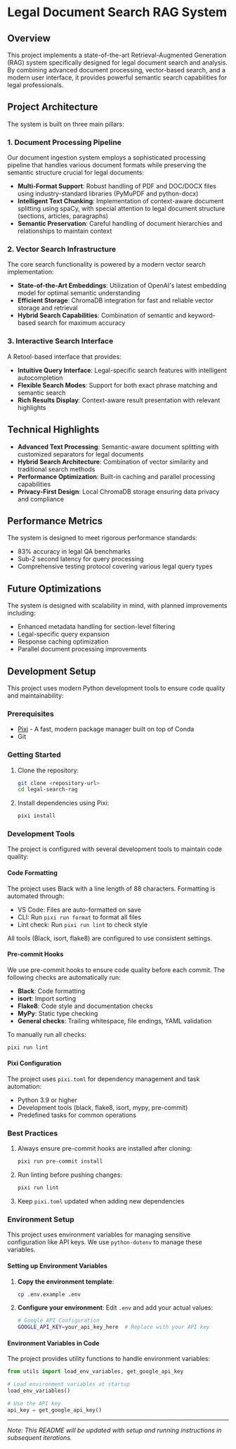# Legal Document Search RAG System

## Overview
This project implements a state-of-the-art Retrieval-Augmented Generation (RAG) system specifically designed for legal document search and analysis. By combining advanced document processing, vector-based search, and a modern user interface, it provides powerful semantic search capabilities for legal professionals.

## Project Architecture

The system is built on three main pillars:

### 1. Document Processing Pipeline
Our document ingestion system employs a sophisticated processing pipeline that handles various document formats while preserving the semantic structure crucial for legal documents:

- **Multi-Format Support**: Robust handling of PDF and DOC/DOCX files using industry-standard libraries (PyMuPDF and python-docx)
- **Intelligent Text Chunking**: Implementation of context-aware document splitting using spaCy, with special attention to legal document structure (sections, articles, paragraphs)
- **Semantic Preservation**: Careful handling of document hierarchies and relationships to maintain context

### 2. Vector Search Infrastructure
The core search functionality is powered by a modern vector search implementation:

- **State-of-the-Art Embeddings**: Utilization of OpenAI's latest embedding model for optimal semantic understanding
- **Efficient Storage**: ChromaDB integration for fast and reliable vector storage and retrieval
- **Hybrid Search Capabilities**: Combination of semantic and keyword-based search for maximum accuracy

### 3. Interactive Search Interface
A Retool-based interface that provides:

- **Intuitive Query Interface**: Legal-specific search features with intelligent autocompletion
- **Flexible Search Modes**: Support for both exact phrase matching and semantic search
- **Rich Results Display**: Context-aware result presentation with relevant highlights

## Technical Highlights

- **Advanced Text Processing**: Semantic-aware document splitting with customized separators for legal documents
- **Hybrid Search Architecture**: Combination of vector similarity and traditional search methods
- **Performance Optimization**: Built-in caching and parallel processing capabilities
- **Privacy-First Design**: Local ChromaDB storage ensuring data privacy and compliance

## Performance Metrics

The system is designed to meet rigorous performance standards:

- 83% accuracy in legal QA benchmarks
- Sub-2 second latency for query processing
- Comprehensive testing protocol covering various legal query types

## Future Optimizations

The system is designed with scalability in mind, with planned improvements including:

- Enhanced metadata handling for section-level filtering
- Legal-specific query expansion
- Response caching optimization
- Parallel document processing improvements

## Development Setup

This project uses modern Python development tools to ensure code quality and maintainability:

### Prerequisites

- [Pixi](https://pixi.sh) - A fast, modern package manager built on top of Conda
- Git

### Getting Started

1. Clone the repository:
   ```bash
   git clone <repository-url>
   cd legal-search-rag
   ```

2. Install dependencies using Pixi:
   ```bash
   pixi install
   ```

### Development Tools

The project is configured with several development tools to maintain code quality:

#### Code Formatting

The project uses Black with a line length of 88 characters. Formatting is automated through:

- VS Code: Files are auto-formatted on save
- CLI: Run `pixi run format` to format all files
- Lint check: Run `pixi run lint` to check style

All tools (Black, isort, flake8) are configured to use consistent settings.

#### Pre-commit Hooks

We use pre-commit hooks to ensure code quality before each commit. The following checks are automatically run:

- **Black**: Code formatting
- **isort**: Import sorting
- **Flake8**: Code style and documentation checks
- **MyPy**: Static type checking
- **General checks**: Trailing whitespace, file endings, YAML validation

To manually run all checks:
```bash
pixi run lint
```

#### Pixi Configuration

The project uses `pixi.toml` for dependency management and task automation:

- Python 3.9 or higher
- Development tools (black, flake8, isort, mypy, pre-commit)
- Predefined tasks for common operations

### Best Practices

1. Always ensure pre-commit hooks are installed after cloning:
   ```bash
   pixi run pre-commit install
   ```

2. Run linting before pushing changes:
   ```bash
   pixi run lint
   ```

3. Keep `pixi.toml` updated when adding new dependencies

### Environment Setup

This project uses environment variables for managing sensitive configuration like API keys. We use `python-dotenv` to manage these variables.

#### Setting up Environment Variables

1. **Copy the environment template**:
   ```bash
   cp .env.example .env
   ```

2. **Configure your environment**:
   Edit `.env` and add your actual values:
   ```bash
   # Google API Configuration
   GOOGLE_API_KEY=your_api_key_here  # Replace with your API key
   ```

#### Environment Variables in Code

The project provides utility functions to handle environment variables:

```python
from utils import load_env_variables, get_google_api_key

# Load environment variables at startup
load_env_variables()

# Use the API key
api_key = get_google_api_key()
```

---
*Note: This README will be updated with setup and running instructions in subsequent iterations.*
